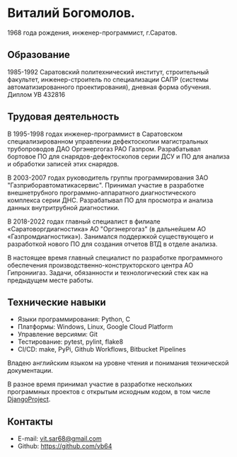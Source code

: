# Виталий Богомолов.

1968 года рождения, инженер-программист, г.Саратов.

## Образование

1985-1992 Саратовский политехнический институт, строительный факультет, инженер-строитель по специализации САПР (системы автоматизированного проектирования), дневная форма обучения. Диплом УВ 432816

## Трудовая деятельность

В 1995-1998 годах инженер-программист в Саратовском специализированном управлении дефектоскопии магистральных трубопроводов ДАО Оргэнергогаз РАО Газпром. Разрабатывал бортовое ПО для снарядов-дефектоскопов серии ДСУ и ПО для анализа и обработки записей этих снарядов. 

В 2003-2007 годах руководитель группы программирования ЗАО "Газприборавтоматикасервис". Принимал участие в разработке внешнетрубного программно-аппаратного диагностического комплекса серии ДНС. Разрабатывал ПО для просмотра и анализа данных внутритрубной диагностики.

В 2018-2022 годах главный специалист в филиале «Саратоворгдиагностика» АО "Оргэнергогаз" (в дальнейшем АО «Газпромдиагностика»). Занимался поддержкой существующего и разработкой нового ПО для создания отчетов ВТД в отделе анализа.

В настоящее время главный специалист по разработке программного обеспечения производственно-конструкторского центра АО Гипрониигаз. Задачи, обязанности и технологический стек как на предыдущем месте работы.

## Технические навыки

- Языки программирования: Python, C
- Платформы: Windows, Linux, Google Cloud Platform
- Управление версиями: Git
- Тестирование: pytest, pylint, flake8
- CI/CD: make, PyPi, Github Workflows, Bitbucket Pipelines

Владею английским языком на уровне чтения и понимания технической документации.

В разное время принимал участие в разработке нескольких программных проектов с открытым исходным кодом, в том числе [DjangoProject](https://github.com/django/django/commit/aec4f97555cbfc9d14d698f61d43a478f5911661).

## Контакты

- E-mail: vit.sar68@gmail.com
- Github: https://github.com/vb64
